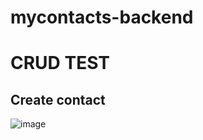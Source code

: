 # mycontacts-backend

# CRUD TEST
## Create contact
![image](https://github.com/ThienNg65/mycontacts-backend/assets/112293169/3c8106ac-3a5e-4281-954e-6b48013eadf0)
